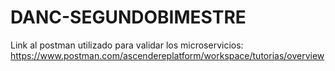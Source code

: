 # DANC-SEGUNDOBIMESTRE

Link al postman utilizado para validar los microservicios: https://www.postman.com/ascendereplatform/workspace/tutorias/overview
